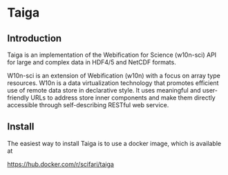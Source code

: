 # Taiga

## Introduction

Taiga is an implementation of the Webification for Science (w10n-sci) API for large and complex data in HDF4/5 and NetCDF formats.

W10n-sci is an extension of Webification (w10n) with a focus on array type resources. W10n is a data virtualization technology that promotes efficient use of remote data store in declarative style. It uses meaningful and user-friendly URLs to address store inner components and make them directly accessible through self-describing RESTful web service. 

## Install

The easiest way to install Taiga is to use a docker image, which is available at

https://hub.docker.com/r/scifari/taiga
